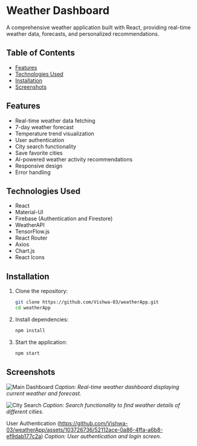 # Weather Dashboard

A comprehensive weather application built with React, providing real-time weather data, forecasts, and personalized recommendations.

## Table of Contents

- [Features](#features)
- [Technologies Used](#technologies-used)
- [Installation](#installation)
- [Screenshots](#screenshots)

## Features

- Real-time weather data fetching
- 7-day weather forecast
- Temperature trend visualization
- User authentication
- City search functionality
- Save favorite cities
- AI-powered weather activity recommendations
- Responsive design
- Error handling

## Technologies Used

- React
- Material-UI
- Firebase (Authentication and Firestore)
- WeatherAPI
- TensorFlow.js
- React Router
- Axios
- Chart.js
- React Icons

## Installation

1. Clone the repository:

   ```bash
   git clone https://github.com/Vishwa-03/weatherApp.git
   cd weatherApp
2. Install dependencies:
   ```bash
   npm install
3. Start the application:
   ```bash
   npm start

## Screenshots

![Main Dashboard](./screenshots/main-dashboard.png)
*Caption: Real-time weather dashboard displaying current weather and forecast.*

![City Search](./screenshots/city-search.png)
*Caption: Search functionality to find weather details of different cities.*

User Authentication (https://github.com/Vishwa-03/weatherApp/assets/103726736/52112ace-0a86-4ffa-a6b8-ef9dab177c2a)
*Caption: User authentication and login screen.*



